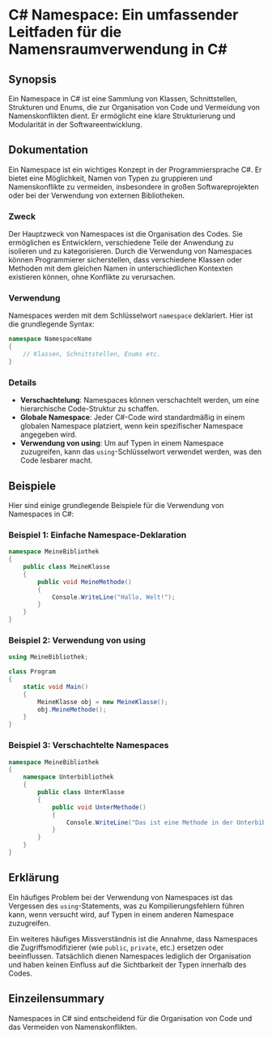 <!--
Meta Description: # C# Namespace: Ein umfassender Leitfaden für die Namensraumverwendung in C# ## Synopsis Ein Namespace in C# ist eine Sammlung von Klassen, Schnittste...
Meta Keywords: namespace, von, die, namespaces, der
-->

# C# Namespace: Ein umfassender Leitfaden für die Namensraumverwendung in C#

## Synopsis
Ein Namespace in C# ist eine Sammlung von Klassen, Schnittstellen, Strukturen und Enums, die zur Organisation von Code und Vermeidung von Namenskonflikten dient. Er ermöglicht eine klare Strukturierung und Modularität in der Softwareentwicklung.

## Dokumentation
Ein Namespace ist ein wichtiges Konzept in der Programmiersprache C#. Er bietet eine Möglichkeit, Namen von Typen zu gruppieren und Namenskonflikte zu vermeiden, insbesondere in großen Softwareprojekten oder bei der Verwendung von externen Bibliotheken.

### Zweck
Der Hauptzweck von Namespaces ist die Organisation des Codes. Sie ermöglichen es Entwicklern, verschiedene Teile der Anwendung zu isolieren und zu kategorisieren. Durch die Verwendung von Namespaces können Programmierer sicherstellen, dass verschiedene Klassen oder Methoden mit dem gleichen Namen in unterschiedlichen Kontexten existieren können, ohne Konflikte zu verursachen.

### Verwendung
Namespaces werden mit dem Schlüsselwort `namespace` deklariert. Hier ist die grundlegende Syntax:

```csharp
namespace NamespaceName
{
    // Klassen, Schnittstellen, Enums etc.
}
```

### Details
- **Verschachtelung**: Namespaces können verschachtelt werden, um eine hierarchische Code-Struktur zu schaffen.
- **Globale Namespace**: Jeder C#-Code wird standardmäßig in einem globalen Namespace platziert, wenn kein spezifischer Namespace angegeben wird.
- **Verwendung von using**: Um auf Typen in einem Namespace zuzugreifen, kann das `using`-Schlüsselwort verwendet werden, was den Code lesbarer macht.

## Beispiele
Hier sind einige grundlegende Beispiele für die Verwendung von Namespaces in C#:

### Beispiel 1: Einfache Namespace-Deklaration

```csharp
namespace MeineBibliothek
{
    public class MeineKlasse
    {
        public void MeineMethode()
        {
            Console.WriteLine("Hallo, Welt!");
        }
    }
}
```

### Beispiel 2: Verwendung von using

```csharp
using MeineBibliothek;

class Program
{
    static void Main()
    {
        MeineKlasse obj = new MeineKlasse();
        obj.MeineMethode();
    }
}
```

### Beispiel 3: Verschachtelte Namespaces

```csharp
namespace MeineBibliothek
{
    namespace Unterbibliothek
    {
        public class UnterKlasse
        {
            public void UnterMethode()
            {
                Console.WriteLine("Das ist eine Methode in der Unterbibliothek.");
            }
        }
    }
}
```

## Erklärung
Ein häufiges Problem bei der Verwendung von Namespaces ist das Vergessen des `using`-Statements, was zu Kompilierungsfehlern führen kann, wenn versucht wird, auf Typen in einem anderen Namespace zuzugreifen. 

Ein weiteres häufiges Missverständnis ist die Annahme, dass Namespaces die Zugriffsmodifizierer (wie `public`, `private`, etc.) ersetzen oder beeinflussen. Tatsächlich dienen Namespaces lediglich der Organisation und haben keinen Einfluss auf die Sichtbarkeit der Typen innerhalb des Codes.

## Einzeilensummary
Namespaces in C# sind entscheidend für die Organisation von Code und das Vermeiden von Namenskonflikten.